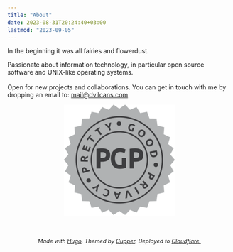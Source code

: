 ```yaml
---
title: "About"
date: 2023-08-31T20:24:40+03:00
lastmod: "2023-09-05"
---
```

In the beginning it was all fairies and flowerdust.

Passionate about information technology, in particular open source software and UNIX-like operating systems.<br><br>
Open for new projects and collaborations. You can get in touch with me by dropping an email to: mail@dvilcans.com

<div class="shrink"><center><a style="color:rgba(255,255,255,0);" title="My PGP Public Key" href="mail-dvilcans-public.asc" style="text-decoration: none;"><img src=pgp.svg width=250 height=250></a></center></div>
<br>
<br>
<p style="text-align:center;font-size:0.9em"><i>Made with <a href=https://gohugo.io/>Hugo</a>. Themed by <a href=https://github.com/zwbetz-gh/cupper-hugo-theme>Cupper</a>. Deployed to <a href=https://www.cloudflare.com/>Cloudflare.</a></i></p>

